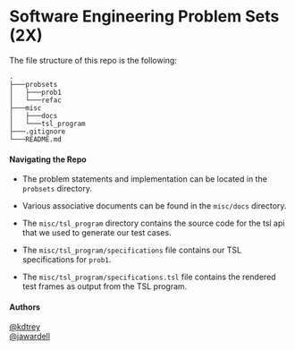 # Software Engineering Problem Sets (2X)
The file structure of this repo is the following: 

```
.
├───probsets
│   ├───prob1
│   └───refac
├───misc
│   ├───docs
│   └───tsl_program
├───.gitignore
└───README.md
```

#### Navigating the Repo

* The problem statements and implementation can be located in the `probsets` directory. 


* Various associative documents can be found in the `misc/docs` directory.


* The `misc/tsl_program` directory contains the source code for the tsl api that we used to 
generate our test cases.


* The `misc/tsl_program/specifications` file contains our TSL specifications for `prob1`.


* The `misc/tsl_program/specifications.tsl` file contains the rendered test frames as output from the TSL program.


#### Authors
<a href="https://github.com/kdtrey">@kdtrey</a><br>
<a href="https://github.com/jawardell">@jawardell</a>

